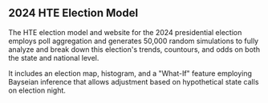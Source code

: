 ## 2024 HTE Election Model
The HTE election model and website for the 2024 presidential election employs poll aggregation and generates 50,000 random simulations to fully analyze and 
break down this election's trends, countours, and odds on both the state and national level. 

It includes an election map, histogram, and a "What-If" feature employing Bayseian inference that allows adjustment based on hypothetical state calls on election night. 
